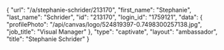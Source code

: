 {
    "url": "\/a\/stephanie-schrider\/213170",
    "first_name": "Stephanie",
    "last_name": "Schrider",
    "id": "213170",
    "login_id": "1759121",
    "data": {
        "profilePhoto": "\/api\/canvas\/logo\/524819397-0.7498300257138.jpg",
        "job_title": "Visual Manager"
    },
    "type": "captivate",
    "layout": "ambassador",
    "title": "Stephanie Schrider"
}